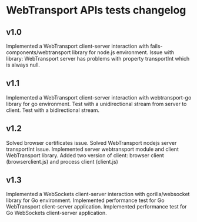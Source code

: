# WebTransport APIs tests changelog

## v1.0

Implemented a WebTransport client-server interaction with fails-components/webtransport library for node.js environment.
Issue with library: WebTransport server has problems with property transportInt which is always null.

## v1.1

Implemented a WebTransport client-server interaction with webtransport-go library for go environment.
Test with a unidirectional stream from server to client.
Test with a bidirectional stream.

## v1.2

Solved browser certificates issue.
Solved WebTransport nodejs server transportInt issue.
Implemented server webtransport module and client WebTransport library.
Added two version of client: browser client (browserclient.js) and process client (client.js)

## v1.3

Implemented a WebSockets client-server interaction with gorilla/websocket library for Go environment.
Implemented performance test for Go WebTransport client-server application.
Implemented performance test for Go WebSockets client-server application.
